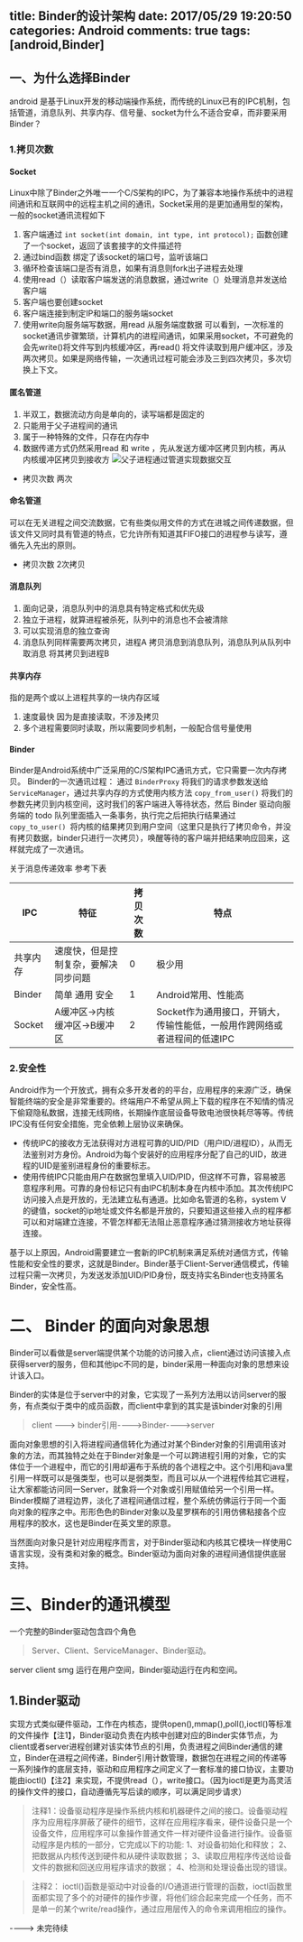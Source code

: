 title: 	Binder的设计架构
date: 2017/05/29 19:20:50
categories: Android
comments: true
tags: [android,Binder]
---

## 一、为什么选择Binder
android 是基于Linux开发的移动端操作系统，而传统的Linux已有的IPC机制，包括管道，消息队列、共享内存、信号量、socket为什么不适合安卓，而非要采用Binder？
### 1.拷贝次数
####  Socket 
Linux中除了Binder之外唯一一个C/S架构的IPC，为了兼容本地操作系统中的进程间通讯和互联网中的远程主机之间的通讯，Socket采用的是更加通用型的架构，一般的socket通讯流程如下
1. 客户端通过 `int socket(int domain, int type, int protocol);` 函数创建了一个socket，返回了该套接字的文件描述符
2. 通过bind函数 绑定了该socket的端口号，监听该端口
3. 循环检查该端口是否有消息，如果有消息则fork出子进程去处理
4. 使用read（）读取客户端发送的消息数据，通过write（）处理消息并发送给客户端
5. 客户端也要创建socket
6. 客户端连接到制定IP和端口的服务端socket
7. 使用write向服务端写数据，用read 从服务端度数据
可以看到，一次标准的socket通讯步骤繁琐，计算机内的进程间通讯，如果采用socket，不可避免的会先write()将文件写到内核缓冲区，再read() 将文件读取到用户缓冲区，涉及两次拷贝。如果是网络传输，一次通讯过程可能会涉及三到四次拷贝，多次切换上下文。
#### 匿名管道 
1. 半双工，数据流动方向是单向的，读写端都是固定的
2. 只能用于父子进程间的通讯
3. 属于一种特殊的文件，只存在内存中
4. 数据传递方式仍然采用read 和 write ，先从发送方缓冲区拷贝到内核，再从内核缓冲区拷贝到接收方
 ![父子进程通过管道实现数据交互](/media/15276457266040.jpg)

* 拷贝次数 两次

#### 命名管道
可以在无关进程之间交流数据，它有些类似用文件的方式在进城之间传递数据，但该文件又同时具有管道的特点，它允许所有知道其FIFO接口的进程参与读写，遵循先入先出的原则。

* 拷贝次数 2次拷贝

#### 消息队列
1. 面向记录，消息队列中的消息具有特定格式和优先级
2. 独立于进程，就算进程被杀死，队列中的消息也不会被清除
3. 可以实现消息的独立查询
4. 消息队列同样需要两次拷贝，进程A 拷贝消息到消息队列，消息队列从队列中取消息 将其拷贝到进程B
#### 共享内存
指的是两个或以上进程共享的一块内存区域
1. 速度最快 因为是直接读取，不涉及拷贝
2. 多个进程需要同时读取，所以需要同步机制，一般配合信号量使用

#### Binder
Binder是Android系统中广泛采用的C/S架构IPC通讯方式，它只需要一次内存拷贝。
Binder的一次通讯过程：
通过 `BinderProxy` 将我们的请求参数发送给 `ServiceManager`，通过共享内存的方式使用内核方法 `copy_from_user()` 将我们的参数先拷贝到内核空间，这时我们的客户端进入等待状态，然后 Binder 驱动向服务端的 todo 队列里面插入一条事务，执行完之后把执行结果通过 `copy_to_user() `将内核的结果拷贝到用户空间（这里只是执行了拷贝命令，并没有拷贝数据，binder只进行一次拷贝），唤醒等待的客户端并把结果响应回来，这样就完成了一次通讯。

关于消息传递效率 参考下表

| IPC | 特征 | 拷贝次数 | 特点 |
| --- | --- | --- | --- |
| 共享内存 | 速度快，但是控制复杂，要解决同步问题 | 0 | 极少用 |
| Binder | 简单 通用 安全  | 1 | Android常用、性能高 |
| Socket | A缓冲区->内核缓冲区->B缓冲区 | 2 | Socket作为通用接口，开销大，传输性能低，一般用作跨网络或者进程间的低速IPC  |

### 2.安全性

Android作为一个开放式，拥有众多开发者的的平台，应用程序的来源广泛，确保智能终端的安全是非常重要的。终端用户不希望从网上下载的程序在不知情的情况下偷窥隐私数据，连接无线网络，长期操作底层设备导致电池很快耗尽等等。传统IPC没有任何安全措施，完全依赖上层协议来确保。

* 传统IPC的接收方无法获得对方进程可靠的UID/PID（用户ID/进程ID），从而无法鉴别对方身份。Android为每个安装好的应用程序分配了自己的UID，故进程的UID是鉴别进程身份的重要标志。
* 使用传统IPC只能由用户在数据包里填入UID/PID，但这样不可靠，容易被恶意程序利用。可靠的身份标记只有由IPC机制本身在内核中添加。其次传统IPC访问接入点是开放的，无法建立私有通道。比如命名管道的名称，system V的键值，socket的ip地址或文件名都是开放的，只要知道这些接入点的程序都可以和对端建立连接，不管怎样都无法阻止恶意程序通过猜测接收方地址获得连接。

基于以上原因，Android需要建立一套新的IPC机制来满足系统对通信方式，传输性能和安全性的要求，这就是Binder。Binder基于Client-Server通信模式，传输过程只需一次拷贝，为发送发添加UID/PID身份，既支持实名Binder也支持匿名Binder，安全性高。

# 二、  Binder 的面向对象思想
Binder可以看做是server端提供某个功能的访问接入点，client通过访问该接入点获得server的服务，但和其他ipc不同的是，binder采用一种面向对象的思想来设计该入口。

Binder的实体是位于server中的对象，它实现了一系列方法用以访问server的服务，有点类似于类中的成员函数，而client中拿到的其实是该binder对象的引用
> client ---> binder引用---->Binder---->server

面向对象思想的引入将进程间通信转化为通过对某个Binder对象的引用调用该对象的方法，而其独特之处在于Binder对象是一个可以跨进程引用的对象，它的实体位于一个进程中，而它的引用却遍布于系统的各个进程之中。这个引用和java里引用一样既可以是强类型，也可以是弱类型，而且可以从一个进程传给其它进程，让大家都能访问同一Server，就象将一个对象或引用赋值给另一个引用一样。Binder模糊了进程边界，淡化了进程间通信过程，整个系统仿佛运行于同一个面向对象的程序之中。形形色色的Binder对象以及星罗棋布的引用仿佛粘接各个应用程序的胶水，这也是Binder在英文里的原意。

当然面向对象只是针对应用程序而言，对于Binder驱动和内核其它模块一样使用C语言实现，没有类和对象的概念。Binder驱动为面向对象的进程间通信提供底层支持。

# 三、Binder的通讯模型

一个完整的Binder驱动包含四个角色
> Server、Client、ServiceManager、Binder驱动。

server client smg 运行在用户空间，Binder驱动运行在内和空间。

## 1.Binder驱动
实现方式类似硬件驱动，工作在内核态，提供open(),mmap(),poll(),ioctl()等标准的文件操作【注1】，Binder驱动负责在内核中创建对应的Binder实体节点，为client或者server进程创建对该实体节点的引用，负责进程之间Binder通信的建立，Binder在进程之间传递，Binder引用计数管理，数据包在进程之间的传递等一系列操作的底层支持，驱动和应用程序之间定义了一套标准的接口协议，主要功能由ioctl()【注2】来实现，不提供read（），write接口。（因为ioctl是更为高灵活的操作文件的接口，自动遵循先写后读的顺序，可以满足同步请求）

> 注释1：设备驱动程序是操作系统内核和机器硬件之间的接口。设备驱动程序为应用程序屏蔽了硬件的细节，这样在应用程序看来，硬件设备只是一个设备文件，应用程序可以象操作普通文件一样对硬件设备进行操作。设备驱动程序是内核的一部分，它完成以下的功能:
1、对设备初始化和释放；
2、把数据从内核传送到硬件和从硬件读取数据；
3、读取应用程序传送给设备文件的数据和回送应用程序请求的数据；
4、检测和处理设备出现的错误。

> 注释2： ioctl()函数是驱动中对设备的I/O通道进行管理的函数，ioctl函数里面都实现了多个的对硬件的操作步骤，将他们综合起来完成一个任务，而不是单一的某个write/read操作，通过应用层传入的命令来调用相应的操作。

----> 未完待续


